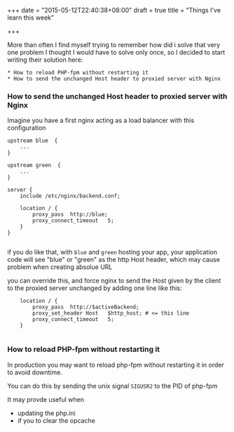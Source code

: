 +++
date = "2015-05-12T22:40:38+08:00"
draft = true
title = "Things I've learn this week"

+++

More than often I find myself trying to remember how did i solve that very one problem I thought I would have to solve only once, so I decided to start writing their solution here:

    * How to reload PHP-fpm without restarting it
    * How to send the unchanged Host header to proxied server with Nginx

<!--more-->

### How to send the unchanged Host header to proxied server with Nginx

Imagine you have a first nginx acting as a load balancer with this configuration

```
upstream blue  {
    ...
}

upstream green  {
    ...
}

server {
    include /etc/nginx/backend.conf;

    location / {
        proxy_pass  http://blue;
        proxy_connect_timeout   5;
    }
}


```

if you do like that, with `blue` and `green` hosting your app, your application
code will see "blue" or "green" as the http Host header, which may cause problem
when creating absolue URL

you can override this, and force nginx to send the Host given by the client to
the proxied server unchanged by adding one line like this:

```
    location / {
        proxy_pass  http://$activeBackend;
        proxy_set_header Host   $http_host; # <= this line
        proxy_connect_timeout   5;
    }


```

### How to reload PHP-fpm without restarting it

In production you may want to reload php-fpm without restarting it
in order to avoid downtime.

You can do this by sending the unix signal `SIGUSR2` to the PID of php-fpm

It may provde useful when

  * updating the php.ini
  * if you to clear the opcache
